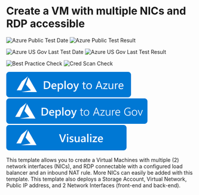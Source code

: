 # Create a VM with multiple NICs and RDP accessible

![Azure Public Test Date](https://azurequickstartsservice.blob.core.windows.net/badges/quickstarts/microsoft.compute/1-vm-loadbalancer-2-nics/PublicLastTestDate.svg)
![Azure Public Test Result](https://azurequickstartsservice.blob.core.windows.net/badges/quickstarts/microsoft.compute/1-vm-loadbalancer-2-nics/PublicDeployment.svg)

![Azure US Gov Last Test Date](https://azurequickstartsservice.blob.core.windows.net/badges/quickstarts/microsoft.compute/1-vm-loadbalancer-2-nics/FairfaxLastTestDate.svg)
![Azure US Gov Last Test Result](https://azurequickstartsservice.blob.core.windows.net/badges/quickstarts/microsoft.compute/1-vm-loadbalancer-2-nics/FairfaxDeployment.svg)

![Best Practice Check](https://azurequickstartsservice.blob.core.windows.net/badges/quickstarts/microsoft.compute/1-vm-loadbalancer-2-nics/BestPracticeResult.svg)
![Cred Scan Check](https://azurequickstartsservice.blob.core.windows.net/badges/quickstarts/microsoft.compute/1-vm-loadbalancer-2-nics/CredScanResult.svg)

[![Deploy To Azure](https://raw.githubusercontent.com/Azure/azure-quickstart-templates/master/1-CONTRIBUTION-GUIDE/images/deploytoazure.svg?sanitize=true)](https://portal.azure.com/#create/Microsoft.Template/uri/https%3A%2F%2Fraw.githubusercontent.com%2FAzure%2Fazure-quickstart-templates%2Fmaster%2Fquickstarts%2Fmicrosoft.compute%2F1-vm-loadbalancer-2-nics%2Fazuredeploy.json)
[![Deploy To Azure US Gov](https://raw.githubusercontent.com/Azure/azure-quickstart-templates/master/1-CONTRIBUTION-GUIDE/images/deploytoazuregov.svg?sanitize=true)](https://portal.azure.us/#create/Microsoft.Template/uri/https%3A%2F%2Fraw.githubusercontent.com%2FAzure%2Fazure-quickstart-templates%2Fmaster%2Fquickstarts%2Fmicrosoft.compute%2F1-vm-loadbalancer-2-nics%2Fazuredeploy.json)
[![Visualize](https://raw.githubusercontent.com/Azure/azure-quickstart-templates/master/1-CONTRIBUTION-GUIDE/images/visualizebutton.svg?sanitize=true)](http://armviz.io/#/?load=https%3A%2F%2Fraw.githubusercontent.com%2FAzure%2Fazure-quickstart-templates%2Fmaster%2Fquickstarts%2Fmicrosoft.compute%2F1-vm-loadbalancer-2-nics%2Fazuredeploy.json)

This template allows you to create a Virtual Machines with multiple (2) network interfaces (NICs), and RDP connectable with a configured load balancer and an inbound NAT rule. More NICs can easily  be added with this template. This template also deploys a Storage Account, Virtual Network, Public IP address, and 2 Network Interfaces (front-end and back-end).